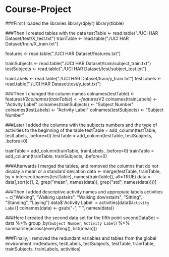 # Course-Project

###First I loaded the libraries
library(dplyr)
library(tibble)

###Then I created tables with the data
testTable <- read.table("./UCI HAR Dataset/test/X_test.txt")
trainTable <- read.table("./UCI HAR Dataset/train/X_train.txt")

features <- read.table("./UCI HAR Dataset/features.txt")

trainSubjects <- read.table("./UCI HAR Dataset/train/subject_train.txt")
testSubjects <- read.table("./UCI HAR Dataset/test/subject_test.txt")

trainLabels <- read.table("./UCI HAR Dataset/train/y_train.txt")
testLabels <- read.table("./UCI HAR Dataset/test/y_test.txt")

###Then I changed the column names
colnames(testTable) <- features$V2
colnames(trainTable) <- features$V2
colnames(trainLabels) <- "Activity Label"
colnames(trainSubjects) <- "Subject Number"
colnames(testLabels) <- "Activity Label"
colnames(testSubjects) <- "Subject Number"

###Later I added the columns with the subjects numbers and the type of activities to the beginning of the table
testTable = add_column(testTable, testLabels, .before=0)
testTable = add_column(testTable, testSubjects, .before=0)

trainTable = add_column(trainTable, trainLabels, .before=0)
trainTable = add_column(trainTable, trainSubjects, .before=0)

###Afterwards I merged the tables, and removed the columns that do not display a mean or a standard deviation
data <- merge(testTable, trainTable, by = intersect(names(testTable), names(trainTable)), all=TRUE)
data = data[,sort(c(1, 2, grep("mean", names(data)), grep("std", names(data))))]

###Then I added descriptive activity names and appropiate labels
activities = c("Walking", "Walking upstairs", "Walking downstairs", "Sitting", "Standing", "Laying")
data$`Activity Label` = activities[data$`Activity Label`]
colnames(data) <- gsub("-", " ", names(data))

###Here I created the second data set for the fifth point
secondDataSet = data %>% group_by(`Subject Number`, `Activity Label`) %>% summarise(across(everything(), list(mean)))

###Finally, I removed the redundant variables and tables from the global environment
rm(features, testLabels, testSubjects, testTable, trainTable, trainSubjects, trainLabels, activities)
